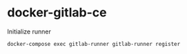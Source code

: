 # docker-gitlab-ce

Initialize runner
```
docker-compose exec gitlab-runner gitlab-runner register
```
